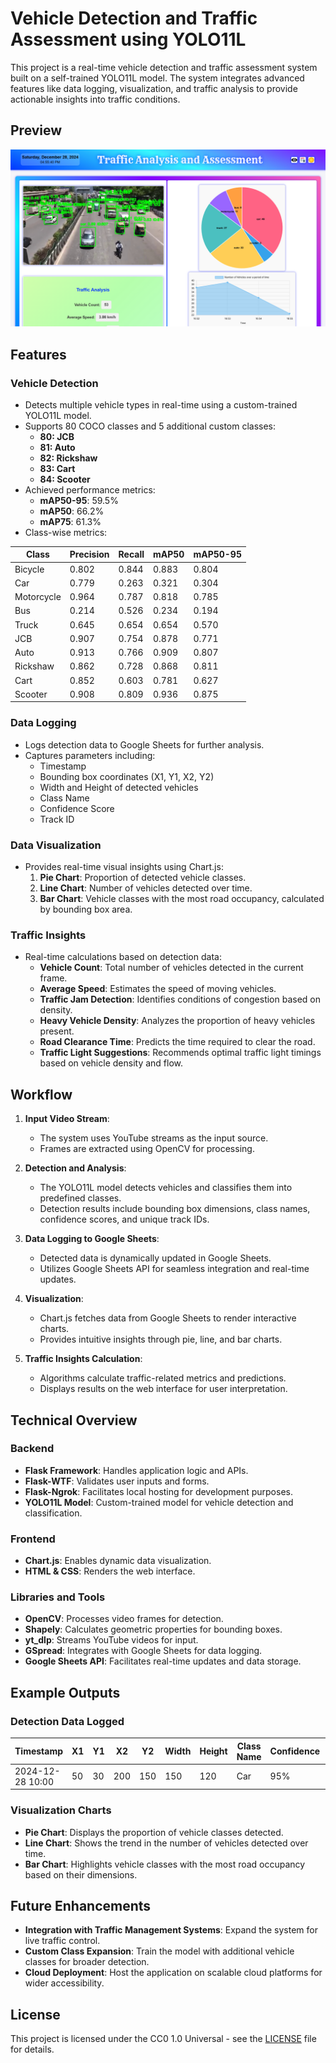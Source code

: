 # Vehicle Detection and Traffic Assessment using YOLO11L

This project is a real-time vehicle detection and traffic assessment system built on a self-trained YOLO11L model. The system integrates advanced features like data logging, visualization, and traffic analysis to provide actionable insights into traffic conditions.

## Preview
![Photo 1](static/photo1.png)

## Features

### Vehicle Detection
- Detects multiple vehicle types in real-time using a custom-trained YOLO11L model.
- Supports 80 COCO classes and 5 additional custom classes:
  - **80: JCB**
  - **81: Auto**
  - **82: Rickshaw**
  - **83: Cart**
  - **84: Scooter**
- Achieved performance metrics:
  - **mAP50-95**: 59.5%
  - **mAP50**: 66.2%
  - **mAP75**: 61.3%
- Class-wise metrics:

| Class      | Precision | Recall | mAP50 | mAP50-95 |
|------------|-----------|--------|-------|----------|
| Bicycle    | 0.802     | 0.844  | 0.883 | 0.804    |
| Car        | 0.779     | 0.263  | 0.321 | 0.304    |
| Motorcycle | 0.964     | 0.787  | 0.818 | 0.785    |
| Bus        | 0.214     | 0.526  | 0.234 | 0.194    |
| Truck      | 0.645     | 0.654  | 0.654 | 0.570    |
| JCB        | 0.907     | 0.754  | 0.878 | 0.771    |
| Auto       | 0.913     | 0.766  | 0.909 | 0.807    |
| Rickshaw   | 0.862     | 0.728  | 0.868 | 0.811    |
| Cart       | 0.852     | 0.603  | 0.781 | 0.627    |
| Scooter    | 0.908     | 0.809  | 0.936 | 0.875    |


### Data Logging
- Logs detection data to Google Sheets for further analysis.
- Captures parameters including:
  - Timestamp
  - Bounding box coordinates (X1, Y1, X2, Y2)
  - Width and Height of detected vehicles
  - Class Name
  - Confidence Score
  - Track ID

### Data Visualization
- Provides real-time visual insights using Chart.js:
  1. **Pie Chart**: Proportion of detected vehicle classes.
  2. **Line Chart**: Number of vehicles detected over time.
  3. **Bar Chart**: Vehicle classes with the most road occupancy, calculated by bounding box area.

### Traffic Insights
- Real-time calculations based on detection data:
  - **Vehicle Count**: Total number of vehicles detected in the current frame.
  - **Average Speed**: Estimates the speed of moving vehicles.
  - **Traffic Jam Detection**: Identifies conditions of congestion based on density.
  - **Heavy Vehicle Density**: Analyzes the proportion of heavy vehicles present.
  - **Road Clearance Time**: Predicts the time required to clear the road.
  - **Traffic Light Suggestions**: Recommends optimal traffic light timings based on vehicle density and flow.

## Workflow

1. **Input Video Stream**:
   - The system uses YouTube streams as the input source.
   - Frames are extracted using OpenCV for processing.

2. **Detection and Analysis**:
   - The YOLO11L model detects vehicles and classifies them into predefined classes.
   - Detection results include bounding box dimensions, class names, confidence scores, and unique track IDs.

3. **Data Logging to Google Sheets**:
   - Detected data is dynamically updated in Google Sheets.
   - Utilizes Google Sheets API for seamless integration and real-time updates.

4. **Visualization**:
   - Chart.js fetches data from Google Sheets to render interactive charts.
   - Provides intuitive insights through pie, line, and bar charts.

5. **Traffic Insights Calculation**:
   - Algorithms calculate traffic-related metrics and predictions.
   - Displays results on the web interface for user interpretation.

## Technical Overview

### Backend
- **Flask Framework**: Handles application logic and APIs.
- **Flask-WTF**: Validates user inputs and forms.
- **Flask-Ngrok**: Facilitates local hosting for development purposes.
- **YOLO11L Model**: Custom-trained model for vehicle detection and classification.

### Frontend
- **Chart.js**: Enables dynamic data visualization.
- **HTML & CSS**: Renders the web interface.

### Libraries and Tools
- **OpenCV**: Processes video frames for detection.
- **Shapely**: Calculates geometric properties for bounding boxes.
- **yt_dlp**: Streams YouTube videos for input.
- **GSpread**: Integrates with Google Sheets for data logging.
- **Google Sheets API**: Facilitates real-time updates and data storage.

## Example Outputs

### Detection Data Logged
| Timestamp          | X1  | Y1  | X2  | Y2  | Width | Height | Class Name | Confidence | Track ID |
|--------------------|-----|-----|-----|-----|-------|--------|------------|------------|----------|
| 2024-12-28 10:00  | 50  | 30  | 200 | 150 | 150   | 120    | Car        | 95%        | 1        |

### Visualization Charts
- **Pie Chart**: Displays the proportion of vehicle classes detected.
- **Line Chart**: Shows the trend in the number of vehicles detected over time.
- **Bar Chart**: Highlights vehicle classes with the most road occupancy based on their dimensions.

## Future Enhancements

- **Integration with Traffic Management Systems**: Expand the system for live traffic control.
- **Custom Class Expansion**: Train the model with additional vehicle classes for broader detection.
- **Cloud Deployment**: Host the application on scalable cloud platforms for wider accessibility.

## License

This project is licensed under the CC0 1.0 Universal - see the [LICENSE](LICENSE.md) file for details.
